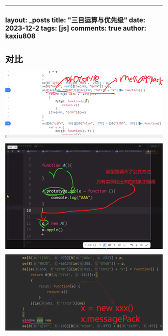 
---
layout: _posts
title: "三目运算与优先级"
date:   2023-12-2
tags: [js]
comments: true
author: kaxiu808  
---

# 对比   

![输入图片说明](/imgs/2023-12-29/QzxrevafSpubznt8.png)


![输入图片说明](/imgs/2023-12-29/tG8DOCBsmYnQOofL.png)


![输入图片说明](/imgs/2023-12-29/XrfhRv00tWKiil1P.png)	
<!--stackedit_data:
eyJoaXN0b3J5IjpbMTgxMTcxMzQwMV19
-->